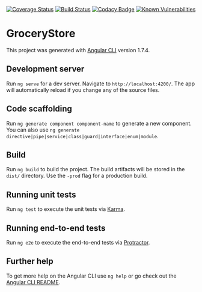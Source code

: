 [![Coverage Status](https://coveralls.io/repos/github/ngaxavi/grocery-store/badge.svg?branch=master)](https://coveralls.io/github/ngaxavi/grocery-store?branch=master)
[![Build Status](https://travis-ci.org/ngaxavi/grocery-store.svg?branch=master)](https://travis-ci.org/ngaxavi/grocery-store)
[![Codacy Badge](https://api.codacy.com/project/badge/Grade/f650e6e555674d22a6f4a54a741c0ed7)](https://www.codacy.com/app/ngaxavi/grocery-store?utm_source=github.com&amp;utm_medium=referral&amp;utm_content=ngaxavi/grocery-store&amp;utm_campaign=Badge_Grade)
[![Known Vulnerabilities](https://snyk.io/test/github/ngaxavi/grocery-store/badge.svg?targetFile=package.json)](https://snyk.io/test/github/ngaxavi/grocery-store?targetFile=package.json)



# GroceryStore

This project was generated with [Angular CLI](https://github.com/angular/angular-cli) version 1.7.4.

## Development server

Run `ng serve` for a dev server. Navigate to `http://localhost:4200/`. The app will automatically reload if you change any of the source files.

## Code scaffolding

Run `ng generate component component-name` to generate a new component. You can also use `ng generate directive|pipe|service|class|guard|interface|enum|module`.

## Build

Run `ng build` to build the project. The build artifacts will be stored in the `dist/` directory. Use the `-prod` flag for a production build.

## Running unit tests

Run `ng test` to execute the unit tests via [Karma](https://karma-runner.github.io).

## Running end-to-end tests

Run `ng e2e` to execute the end-to-end tests via [Protractor](http://www.protractortest.org/).

## Further help

To get more help on the Angular CLI use `ng help` or go check out the [Angular CLI README](https://github.com/angular/angular-cli/blob/master/README.md).

